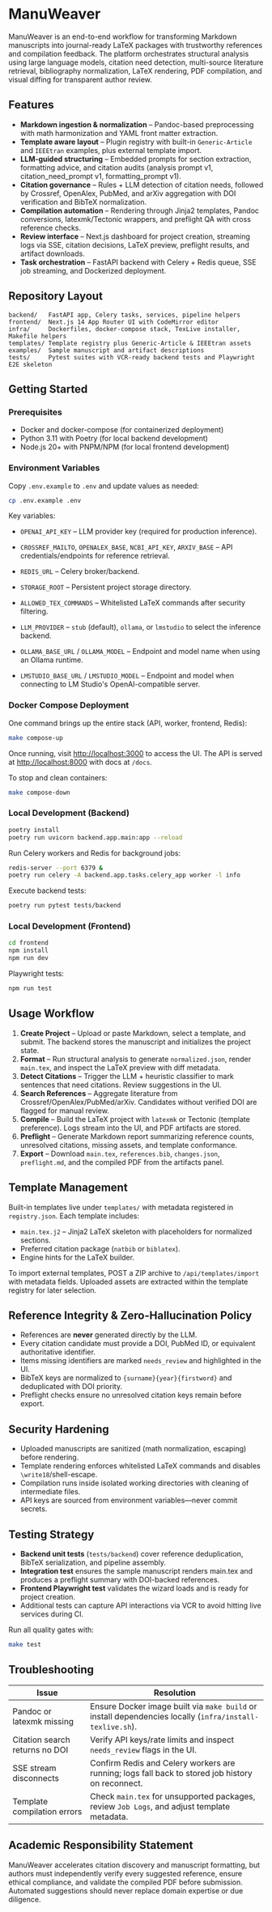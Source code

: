 # ManuWeaver

ManuWeaver is an end-to-end workflow for transforming Markdown manuscripts into journal-ready LaTeX packages with trustworthy references and compilation feedback. The platform orchestrates structural analysis using large language models, citation need detection, multi-source literature retrieval, bibliography normalization, LaTeX rendering, PDF compilation, and visual diffing for transparent author review.

## Features

- **Markdown ingestion & normalization** – Pandoc-based preprocessing with math harmonization and YAML front matter extraction.
- **Template aware layout** – Plugin registry with built-in `Generic-Article` and `IEEEtran` examples, plus external template import.
- **LLM-guided structuring** – Embedded prompts for section extraction, formatting advice, and citation audits (analysis prompt v1, citation_need_prompt v1, formatting_prompt v1).
- **Citation governance** – Rules + LLM detection of citation needs, followed by Crossref, OpenAlex, PubMed, and arXiv aggregation with DOI verification and BibTeX normalization.
- **Compilation automation** – Rendering through Jinja2 templates, Pandoc conversions, latexmk/Tectonic wrappers, and preflight QA with cross reference checks.
- **Review interface** – Next.js dashboard for project creation, streaming logs via SSE, citation decisions, LaTeX preview, preflight results, and artifact downloads.
- **Task orchestration** – FastAPI backend with Celery + Redis queue, SSE job streaming, and Dockerized deployment.

## Repository Layout

```
backend/   FastAPI app, Celery tasks, services, pipeline helpers
frontend/  Next.js 14 App Router UI with CodeMirror editor
infra/     Dockerfiles, docker-compose stack, TexLive installer, Makefile helpers
templates/ Template registry plus Generic-Article & IEEEtran assets
examples/  Sample manuscript and artifact descriptions
tests/     Pytest suites with VCR-ready backend tests and Playwright E2E skeleton
```

## Getting Started

### Prerequisites

- Docker and docker-compose (for containerized deployment)
- Python 3.11 with Poetry (for local backend development)
- Node.js 20+ with PNPM/NPM (for local frontend development)

### Environment Variables

Copy `.env.example` to `.env` and update values as needed:

```bash
cp .env.example .env
```

Key variables:

- `OPENAI_API_KEY` – LLM provider key (required for production inference).
- `CROSSREF_MAILTO`, `OPENALEX_BASE`, `NCBI_API_KEY`, `ARXIV_BASE` – API credentials/endpoints for reference retrieval.
- `REDIS_URL` – Celery broker/backend.
- `STORAGE_ROOT` – Persistent project storage directory.
- `ALLOWED_TEX_COMMANDS` – Whitelisted LaTeX commands after security filtering.

- `LLM_PROVIDER` – `stub` (default), `ollama`, or `lmstudio` to select the inference backend.
- `OLLAMA_BASE_URL` / `OLLAMA_MODEL` – Endpoint and model name when using an Ollama runtime.
- `LMSTUDIO_BASE_URL` / `LMSTUDIO_MODEL` – Endpoint and model when connecting to LM Studio's OpenAI-compatible server.



### Docker Compose Deployment

One command brings up the entire stack (API, worker, frontend, Redis):

```bash
make compose-up
```

Once running, visit <http://localhost:3000> to access the UI. The API is served at <http://localhost:8000> with docs at `/docs`.

To stop and clean containers:

```bash
make compose-down
```

### Local Development (Backend)

```bash
poetry install
poetry run uvicorn backend.app.main:app --reload
```

Run Celery workers and Redis for background jobs:

```bash
redis-server --port 6379 &
poetry run celery -A backend.app.tasks.celery_app worker -l info
```

Execute backend tests:

```bash
poetry run pytest tests/backend
```

### Local Development (Frontend)

```bash
cd frontend
npm install
npm run dev
```

Playwright tests:

```bash
npm run test
```

## Usage Workflow

1. **Create Project** – Upload or paste Markdown, select a template, and submit. The backend stores the manuscript and initializes the project state.
2. **Format** – Run structural analysis to generate `normalized.json`, render `main.tex`, and inspect the LaTeX preview with diff metadata.
3. **Detect Citations** – Trigger the LLM + heuristic classifier to mark sentences that need citations. Review suggestions in the UI.
4. **Search References** – Aggregate literature from Crossref/OpenAlex/PubMed/arXiv. Candidates without verified DOI are flagged for manual review.
5. **Compile** – Build the LaTeX project with `latexmk` or Tectonic (template preference). Logs stream into the UI, and PDF artifacts are stored.
6. **Preflight** – Generate Markdown report summarizing reference counts, unresolved citations, missing assets, and template conformance.
7. **Export** – Download `main.tex`, `references.bib`, `changes.json`, `preflight.md`, and the compiled PDF from the artifacts panel.

## Template Management

Built-in templates live under `templates/` with metadata registered in `registry.json`. Each template includes:

- `main.tex.j2` – Jinja2 LaTeX skeleton with placeholders for normalized sections.
- Preferred citation package (`natbib` or `biblatex`).
- Engine hints for the LaTeX builder.

To import external templates, POST a ZIP archive to `/api/templates/import` with metadata fields. Uploaded assets are extracted within the template registry for later selection.

## Reference Integrity & Zero-Hallucination Policy

- References are **never** generated directly by the LLM.
- Every citation candidate must provide a DOI, PubMed ID, or equivalent authoritative identifier.
- Items missing identifiers are marked `needs_review` and highlighted in the UI.
- BibTeX keys are normalized to `{surname}{year}{firstword}` and deduplicated with DOI priority.
- Preflight checks ensure no unresolved citation keys remain before export.

## Security Hardening

- Uploaded manuscripts are sanitized (math normalization, escaping) before rendering.
- Template rendering enforces whitelisted LaTeX commands and disables `\write18`/shell-escape.
- Compilation runs inside isolated working directories with cleaning of intermediate files.
- API keys are sourced from environment variables—never commit secrets.

## Testing Strategy

- **Backend unit tests** (`tests/backend`) cover reference deduplication, BibTeX serialization, and pipeline assembly.
- **Integration test** ensures the sample manuscript renders main.tex and produces a preflight summary with DOI-backed references.
- **Frontend Playwright test** validates the wizard loads and is ready for project creation.
- Additional tests can capture API interactions via VCR to avoid hitting live services during CI.

Run all quality gates with:

```bash
make test
```

## Troubleshooting

| Issue | Resolution |
|-------|------------|
| Pandoc or latexmk missing | Ensure Docker image built via `make build` or install dependencies locally (`infra/install-texlive.sh`). |
| Citation search returns no DOI | Verify API keys/rate limits and inspect `needs_review` flags in the UI. |
| SSE stream disconnects | Confirm Redis and Celery workers are running; logs fall back to stored job history on reconnect. |
| Template compilation errors | Check `main.tex` for unsupported packages, review `Job Logs`, and adjust template metadata. |


## Academic Responsibility Statement

ManuWeaver accelerates citation discovery and manuscript formatting, but authors must independently verify every suggested reference, ensure ethical compliance, and validate the compiled PDF before submission. Automated suggestions should never replace domain expertise or due diligence.
